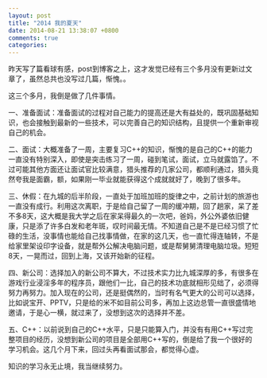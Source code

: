 ```yaml
---
layout: post
title: "2014 我的夏天"
date: 2014-08-21 13:38:07 +0800
comments: true
categories: 
---
```


昨天写了篇看球有感，post到博客之上，这才发觉已经有三个多月没有更新过文章了，虽然总共也没写过几篇，惭愧。。

这三个多月，我倒是做了几件事情。

一、准备面试：准备面试的过程对自己能力的提高还是大有益处的，既巩固基础知识，也会接触到最新的一些技术，可以完善自己的知识结构，且提供一个重新审视自己的机会。
<!--more-->
二、面试：大概准备了一周，主要复习C++的知识，惭愧的是自己的C++的能力一直没有特别深入，即使是突击练习了一周，碰到笔试，面试，立马就露馅了。不过可能其他方面还让面试官比较满意，猎头推荐的几家公司，都顺利通过，猎头竟然夸我是面霸，额，如果刚一毕业就能获得这个成就就好了，晚到了很多年。

三、休假：在九城的后半阶段，一直处于加班加班的旋律之中，之前计划的旅游也一直没有成行。利用这次离职，于是给自己留了一周的缓冲期，回了趟家，呆了差不多8天，这大概是我大学之后在家呆得最久的一次吧，爸妈，外公外婆依旧健康，只是添了许多白发和老年斑，叹时间最无情。不知道自己是不是已经习惯了忙碌的生活，没事情也能给自己找事情做，在家的这几天，也一直忙得连轴转，不是给家里架设印字设备，就是帮外公解决电脑问题，或是帮舅舅清理电脑垃圾。短短8天，一晃而过，回到上海，又该开始新的征程。

四、新公司：选择加入的新公司不算大，不过技术实力比九城深厚的多，有很多在游戏行业浸淫多年的程序员，跟他们一比，自己的技术功底就相形见绌了，必须得努力再努力。加入现在的公司，还是挺偶然的，当时有名气更大的公司可以选择，比如说宝开、PPTV，只是给的米不如目前公司多，再加上这边总管一直很盛情地邀请，于是心一横，就过来了，没想到这次的选择并不差。

五、C++：以前说到自己的C++水平，只是只能算入门，并没有有用C++写过完整项目的经历，没想到新公司的项目是全部用C++写的，倒是给了我一个很好的学习机会。这几个月下来，回过头再看面试那会，都觉得心虚。

知识的学习永无止境，我当继续努力。